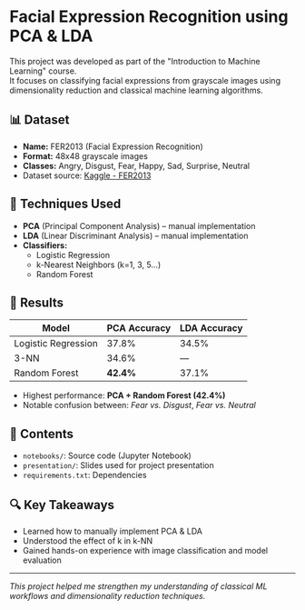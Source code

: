 # Facial Expression Recognition using PCA & LDA

This project was developed as part of the "Introduction to Machine Learning" course.  
It focuses on classifying facial expressions from grayscale images using dimensionality reduction and classical machine learning algorithms.

## 📊 Dataset
- **Name:** FER2013 (Facial Expression Recognition)
- **Format:** 48x48 grayscale images
- **Classes:** Angry, Disgust, Fear, Happy, Sad, Surprise, Neutral
- Dataset source: [Kaggle - FER2013](https://www.kaggle.com/datasets/msambare/fer2013)

## 🧪 Techniques Used
- **PCA** (Principal Component Analysis) – manual implementation
- **LDA** (Linear Discriminant Analysis) – manual implementation
- **Classifiers:**
  - Logistic Regression
  - k-Nearest Neighbors (k=1, 3, 5...)
  - Random Forest

## 🚀 Results
| Model              | PCA Accuracy | LDA Accuracy |
|-------------------|--------------|--------------|
| Logistic Regression | 37.8%       | 34.5%        |
| 3-NN               | 34.6%       | —            |
| Random Forest      | **42.4%**    | 37.1%        |

- Highest performance: **PCA + Random Forest (42.4%)**
- Notable confusion between: *Fear vs. Disgust*, *Fear vs. Neutral*

## 📁 Contents
- `notebooks/`: Source code (Jupyter Notebook)
- `presentation/`: Slides used for project presentation
- `requirements.txt`: Dependencies

## 🔍 Key Takeaways
- Learned how to manually implement PCA & LDA
- Understood the effect of k in k-NN
- Gained hands-on experience with image classification and model evaluation

---

_This project helped me strengthen my understanding of classical ML workflows and dimensionality reduction techniques._

